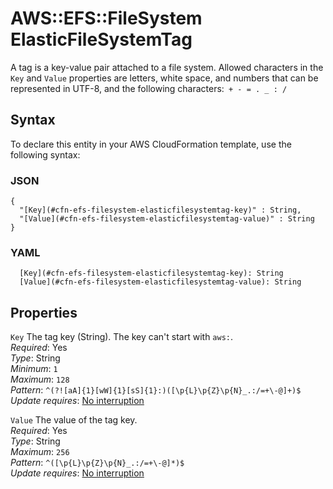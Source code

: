 # AWS::EFS::FileSystem ElasticFileSystemTag<a name="aws-properties-efs-filesystem-elasticfilesystemtag"></a>

A tag is a key\-value pair attached to a file system\. Allowed characters in the `Key` and `Value` properties are letters, white space, and numbers that can be represented in UTF\-8, and the following characters:` + - = . _ : /` 

## Syntax<a name="aws-properties-efs-filesystem-elasticfilesystemtag-syntax"></a>

To declare this entity in your AWS CloudFormation template, use the following syntax:

### JSON<a name="aws-properties-efs-filesystem-elasticfilesystemtag-syntax.json"></a>

```
{
  "[Key](#cfn-efs-filesystem-elasticfilesystemtag-key)" : String,
  "[Value](#cfn-efs-filesystem-elasticfilesystemtag-value)" : String
}
```

### YAML<a name="aws-properties-efs-filesystem-elasticfilesystemtag-syntax.yaml"></a>

```
  [Key](#cfn-efs-filesystem-elasticfilesystemtag-key): String
  [Value](#cfn-efs-filesystem-elasticfilesystemtag-value): String
```

## Properties<a name="aws-properties-efs-filesystem-elasticfilesystemtag-properties"></a>

`Key`  <a name="cfn-efs-filesystem-elasticfilesystemtag-key"></a>
The tag key \(String\)\. The key can't start with `aws:`\.  
*Required*: Yes  
*Type*: String  
*Minimum*: `1`  
*Maximum*: `128`  
*Pattern*: `^(?![aA]{1}[wW]{1}[sS]{1}:)([\p{L}\p{Z}\p{N}_.:/=+\-@]+)$`  
*Update requires*: [No interruption](https://docs.aws.amazon.com/AWSCloudFormation/latest/UserGuide/using-cfn-updating-stacks-update-behaviors.html#update-no-interrupt)

`Value`  <a name="cfn-efs-filesystem-elasticfilesystemtag-value"></a>
The value of the tag key\.  
*Required*: Yes  
*Type*: String  
*Maximum*: `256`  
*Pattern*: `^([\p{L}\p{Z}\p{N}_.:/=+\-@]*)$`  
*Update requires*: [No interruption](https://docs.aws.amazon.com/AWSCloudFormation/latest/UserGuide/using-cfn-updating-stacks-update-behaviors.html#update-no-interrupt)